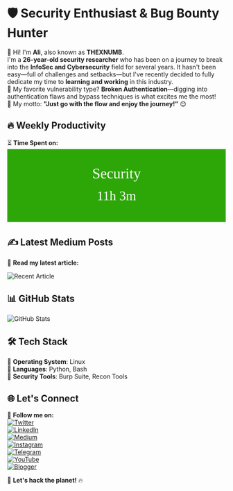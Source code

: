 # 🛡️ Security Enthusiast & Bug Bounty Hunter  
👋 Hi! I'm **Ali**, also known as **THEXNUMB**.  
I'm a **26-year-old security researcher** who has been on a journey to break into the **InfoSec and Cybersecurity** field for several years. It hasn't been easy—full of challenges and setbacks—but I've recently decided to fully dedicate my time to **learning and working** in this industry.  
🔎 My favorite vulnerability type? **Broken Authentication**—digging into authentication flaws and bypass techniques is what excites me the most!  
🚀 My motto: **"Just go with the flow and enjoy the journey!"** 😊  

## 🔥 Weekly Productivity  
⏳ **Time Spent on:**  
![Toggl Time](./toggl_time.svg)  

## ✍️ Latest Medium Posts  
📖 **Read my latest article:**  
<!-- MEDIUM_POSTS_START -->
![Recent Article](https://github-readme-medium-recent-article.vercel.app/medium/@thexnumb/0)
<!-- MEDIUM_POSTS_END -->

## 📊 GitHub Stats  
![GitHub Stats](https://github-readme-stats.vercel.app/api?username=thexnumb&show_icons=true&theme=dark)  

## 🛠️ Tech Stack  
🔹 **Operating System**: Linux  
🔹 **Languages**: Python, Bash  
🔹 **Security Tools**: Burp Suite, Recon Tools  

## 🌐 Let's Connect  
📢 **Follow me on:**  
[![Twitter](https://img.shields.io/badge/X-@thexsecurity-1DA1F2?style=flat&logo=twitter&logoColor=white)](https://x.com/thexsecurity)  
[![LinkedIn](https://img.shields.io/badge/LinkedIn-Profile-blue?style=flat&logo=linkedin)](#)  
[![Medium](https://img.shields.io/badge/Medium-@thexnumb-black?style=flat&logo=medium)](https://medium.com/@thexnumb)  
[![Instagram](https://img.shields.io/badge/Instagram-@thexnumb-E4405F?style=flat&logo=instagram&logoColor=white)](https://instagram.com/thexnumb)  
[![Telegram](https://img.shields.io/badge/Telegram-@thexsecurity-2CA5E0?style=flat&logo=telegram&logoColor=white)](https://t.me/thexsecurity)  
[![YouTube](https://img.shields.io/badge/YouTube-@theXNumb-FF0000?style=flat&logo=youtube&logoColor=white)](https://www.youtube.com/@theXNumb/)  
[![Blogger](https://img.shields.io/badge/Blogger-TheXSecurity-FF5722?style=flat&logo=blogger&logoColor=white)](https://thexsecurity.blogspot.com/)  

🚀 **Let's hack the planet!** 🔥
